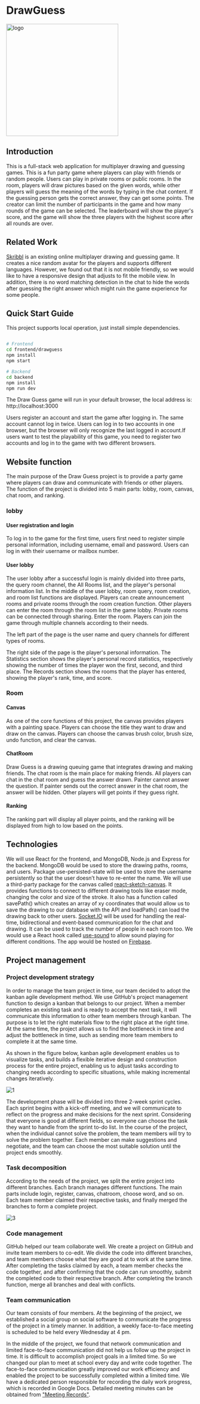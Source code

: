 # DrawGuess

<img src="https://github.com/ZACHSTRIVES/Draw-Guess-Game/blob/sounds/README/2.png"  height="300" alt="logo"/>

## Introduction

This is a full-stack web application for multiplayer drawing and guessing games. This is a fun party game where players can play with friends or random people. Users can play in private rooms or public rooms. In the room, players will draw pictures based on the given words, while other players will guess the meaning of the words by typing in the chat content. If the guessing person gets the correct answer, they can get some points. The creator can limit the number of participants in the game and how many rounds of the game can be selected. The leaderboard will show the player's score, and the game will show the three players with the highest score after all rounds are over.

## Related Work

[Skribbl](https://skribbl.io/) is an existing online multiplayer drawing and guessing game. It creates a nice random avatar for the players and supports different languages. However, we found out that it is not mobile friendly, so we would like to have a responsive design that adjusts to fit the mobile view. In addition, there is no word matching detection in the chat to hide the words after guessing the right answer which might ruin the game experience for some people.

## Quick Start Guide

This project supports local operation, just install simple dependencies.
``` bash

# Frontend
cd frontend/drawguess
npm install
npm start

# Backend
cd backend
npm install
npm run dev

```
The Draw Guess game will run in your default browser, the local address is: http://localhost:3000

Users register an account and start the game after logging in. The same account cannot log in twice. Users can log in to two accounts in one browser, but the browser will only recognize the last logged in account.If users want to test the playability of this game, you need to register two accounts and log in to the game with two different browsers.

## Website function

The main purpose of the Draw Guess project is to provide a party game where players can draw and communicate with friends or other players. The function of the project is divided into 5 main parts: lobby, room, canvas, chat room, and ranking.

### lobby
#### User registration and login
To log in to the game for the first time, users first need to register simple personal information, including username, email and password. Users can log in with their username or mailbox number.

#### User lobby
The user lobby after a successful login is mainly divided into three parts, the query room channel, the All Rooms list, and the player's personal information list.
In the middle of the user lobby, room query, room creation, and room list functions are displayed. Players can create announcement rooms and private rooms through the room creation function. Other players can enter the room through the room list in the game lobby. Private rooms can be connected through sharing. Enter the room. Players can join the game through multiple channels according to their needs.

The left part of the page is the user name and query channels for different types of rooms.

The right side of the page is the player's personal information. The Statistics section shows the player's personal record statistics, respectively showing the number of times the player won the first, second, and third place. The Records section shows the rooms that the player has entered, showing the player's rank, time, and score.

### Room
#### Canvas
As one of the core functions of this project, the canvas provides players with a painting space. Players can choose the title they want to draw and draw on the canvas. Players can choose the canvas brush color, brush size, undo function, and clear the canvas.

#### ChatRoom
Draw Guess is a drawing queuing game that integrates drawing and making friends. The chat room is the main place for making friends. All players can chat in the chat room and guess the answer drawn. Painter cannot answer the question. If painter sends out the correct answer in the chat room, the answer will be hidden. Other players will get points if they guess right.

#### Ranking
The ranking part will display all player points, and the ranking will be displayed from high to low based on the points.

## Technologies

We will use React for the frontend, and MongoDB, Node.js and Express for the backend. MongoDB would be used to store the drawing paths, rooms, and users. Package use-persisted-state will be used to store the username persistently so that the user doesn’t have to re-enter the name. We will use a third-party package for the canvas called [react-sketch-canvas](https://www.npmjs.com/package/react-sketch-canvas). It provides functions to connect to different drawing tools like eraser mode, changing the color and size of the stroke. It also has a function called savePath() which creates an array of xy coordinates that would allow us to save the drawing to our database with the API and loadPath() can load the drawing back to other users. [Socket.IO](https://socket.io/docs/v3) will be used for handling the real-time, bidirectional and event-based communication for the chat and drawing. It can be used to track the number of people in each room too. We would use a React hook called [use-sound](https://www.joshwcomeau.com/react/announcing-use-sound-react-hook/) to allow sound playing for different conditions. The app would be hosted on [Firebase](https://www.joshwcomeau.com/react/announcing-use-sound-react-hook/).

## Project management

### Project development strategy
In order to manage the team project in time, our team decided to adopt the kanban agile development method. We use GitHub's project management function to design a kanban that belongs to our project. When a member completes an existing task and is ready to accept the next task, it will communicate this information to other team members through kanban. The purpose is to let the right materials flow to the right place at the right time. At the same time, the project allows us to find the bottleneck in time and adjust the bottleneck in time, such as sending more team members to complete it at the same time.

As shown in the figure below, kanban agile development enables us to visualize tasks, and builds a flexible iterative design and construction process for the entire project, enabling us to adjust tasks according to changing needs according to specific situations, while making incremental changes iteratively.

![1](https://github.com/ZACHSTRIVES/Draw-Guess-Game/blob/sounds/README/1.png)

The development phase will be divided into three 2-week sprint cycles. Each sprint begins with a kick-off meeting, and we will communicate to reflect on the progress and make decisions for the next sprint. Considering that everyone is good at different fields, so everyone can choose the task they want to handle from the sprint to-do list. In the course of the project, when the individual cannot solve the problem, the team members will try to solve the problem together. Each member can make suggestions and negotiate, and the team can choose the most suitable solution until the project ends smoothly.

### Task decomposition
According to the needs of the project, we split the entire project into different branches. Each branch manages different functions. The main parts include login, register, canvas, chatroom, choose word, and so on. Each team member claimed their respective tasks, and finally merged the branches to form a complete project.

![3](https://github.com/ZACHSTRIVES/Draw-Guess-Game/blob/sounds/README/3.png)

### Code management
GitHub helped our team collaborate well. We create a project on GitHub and invite team members to co-edit. We divide the code into different branches, and team members choose what they are good at to work at the same time. After completing the tasks claimed by each, a team member checks the code together, and after confirming that the code can run smoothly, submit the completed code to their respective branch. After completing the branch function, merge all branches and deal with conflicts.

### Team communication
Our team consists of four members. At the beginning of the project, we established a social group on social software to communicate the progress of the project in a timely manner. In addition, a weekly face-to-face meeting is scheduled to be held every Wednesday at 4 pm.

In the middle of the project, we found that network communication and limited face-to-face communication did not help us follow up the project in time. It is difficult to accomplish project goals in a limited time. So we changed our plan to meet at school every day and write code together. The face-to-face communication greatly improved our work efficiency and enabled the project to be successfully completed within a limited time. We have a dedicated person responsible for recording the daily work progress, which is recorded in Google Docs. Detailed meeting minutes can be obtained from ["Meeting Records"](https://docs.google.com/document/d/1vE3WjJcJxce5TtOyfvuP1DwZO3qvm0mo_t8JQNdIz7c/edit).





